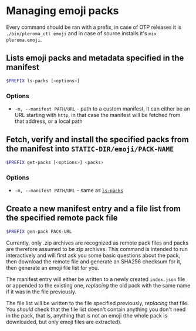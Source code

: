 # Managing emoji packs

Every command should be ran with a prefix, in case of OTP releases it is `./bin/pleroma_ctl emoji` and in case of source installs it's `mix pleroma.emoji`.

## Lists emoji packs and metadata specified in the manifest

```sh
$PREFIX ls-packs [<options>]
```

### Options
- `-m, --manifest PATH/URL` - path to a custom manifest, it can either be an URL starting with `http`, in that case the manifest will be fetched from that address, or a local path

## Fetch, verify and install the specified packs from the manifest into `STATIC-DIR/emoji/PACK-NAME`
```sh
$PREFIX get-packs [<options>] <packs>
```

### Options
- `-m, --manifest PATH/URL` - same as [`ls-packs`](#ls-packs)

## Create a new manifest entry and a file list from the specified remote pack file
```sh
$PREFIX gen-pack PACK-URL
```
Currently, only .zip archives are recognized as remote pack files and packs are therefore assumed to be zip archives. This command is intended to run interactively and will first ask you some basic questions about the pack, then download the remote file and generate an SHA256 checksum for it, then generate an emoji file list for you. 

  The manifest entry will either be written to a newly created `index.json` file or appended to the existing one, *replacing* the old pack with the same name if it was in the file previously.

  The file list will be written to the file specified previously, *replacing* that file. You _should_ check that the file list doesn't contain anything you don't need in the pack, that is, anything that is not an emoji (the whole pack is downloaded, but only emoji files are extracted).
